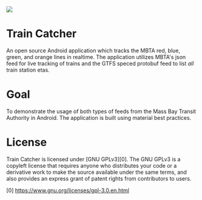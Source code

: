 <img src="https://raw.githubusercontent.com/AndrewCarre/TrainCatcher/master/media/screenshots/github_poster.png">

# Train Catcher

An open source Android application which tracks the 
MBTA red, blue, green, and orange lines in realtime. 
The application utilizes MBTA's json feed for live 
tracking of trains and the GTFS speced protobuf feed 
to list <i>all</i> train station etas.

# Goal

To demonstrate the usage of both types of feeds from the Mass Bay Transit Authority in Android. 
The application is built using material best practices. 

# License

Train Catcher is licensed under [GNU GPLv3][0]. The GNU GPLv3 is a copyleft 
license that requires anyone who distributes your code or a derivative 
work to make the source available under the same terms, and also provides 
an express grant of patent rights from contributors to users.

[0] https://www.gnu.org/licenses/gpl-3.0.en.html
